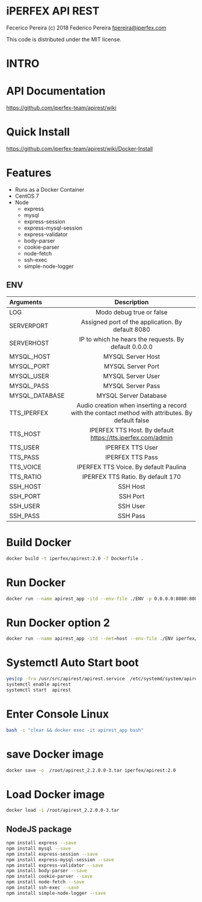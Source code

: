 # iPERFEX API REST

Fecerico Pereira (c) 2018
Federico Pereira <fpereira@iperfex.com>

This code is distributed under the MIT license.

# INTRO

# API Documentation
https://github.com/iperfex-team/apirest/wiki

# Quick Install
https://github.com/iperfex-team/apirest/wiki/Docker-Install

# Features
- Runs as a Docker Container
- CentOS 7
- Node
    - express
    - mysql
    - express-session
    - express-mysql-session
    - express-validator
    - body-parser
    - cookie-parser
    - node-fetch
    - ssh-exec
    - simple-node-logger

## ENV

| Arguments  | Description  |
| :------------ |:------------------------------------------------: 
| LOG  | Modo debug true or false |
| SERVERPORT  | Assigned port of the application. By default 8080 |
| SERVERHOST  | IP to which he hears the requests. By default 0.0.0.0 |
| MYSQL_HOST  | MYSQL Server Host |
| MYSQL_PORT  | MYSQL Server Port |
| MYSQL_USER  | MYSQL Server User |
| MYSQL_PASS  | MYSQL Server Pass |
| MYSQL_DATABASE | MYSQL Server Database |
| TTS_IPERFEX | Audio creation when inserting a record with the contact method with attributes. By default false |
| TTS_HOST | IPERFEX TTS Host. By default https://tts.iperfex.com/admin |
| TTS_USER | IPERFEX TTS User |
| TTS_PASS | IPERFEX TTS Pass |
| TTS_VOICE  | IPERFEX TTS Voice. By default Paulina |
| TTS_RATIO  | IPERFEX TTS Ratio. By default 170 |
| SSH_HOST  | SSH Host |
| SSH_PORT  | SSH Port |
| SSH_USER  | SSH User |
| SSH_PASS  | SSH Pass |

# Build Docker

```bash
docker build -t iperfex/apirest:2.0 -f Dockerfile .
```

# Run Docker
```bash
docker run --name apirest_app -itd --env-file ./ENV -p 0.0.0.0:8080:8080/tcp  iperfex/apirest:2.0
```
# Run Docker option 2
```bash
docker run --name apirest_app -itd --net=host --env-file ./ENV iperfex/apirest:2.0
```

# Systemctl Auto Start boot
```bash
yes|cp -fra /usr/src/apirest/apirest.service  /etc/systemd/system/apirest.service
systemctl enable apirest
systemctl start  apirest
```

# Enter Console Linux
```bash
bash -c "clear && docker exec -it apirest_app bash"
```

# save Docker image
```bash
docker save -o  /root/apirest_2.2.0.0-3.tar iperfex/apirest:2.0
```
# Load Docker image
```bash
docker load -i /root/apirest_2.2.0.0-3.tar
```

## NodeJS package

```bash
npm install express --save
npm install mysql --save
npm install express-session --save
npm install express-mysql-session --save
npm install express-validator --save
npm install body-parser --save
npm install cookie-parser --save
npm install node-fetch --save
npm install ssh-exec --save
npm install simple-node-logger --save
```
